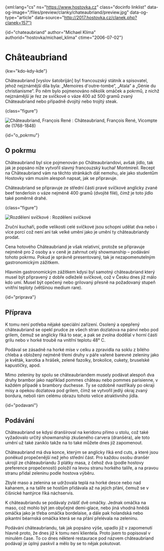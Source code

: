 
{xml:lang="cs" ns="https://www.hostovka.cz" class="docinfo linklist" data-og-image="/files/preview/clanky/chateaubriand/preview.jpg" data-og-type="article" data-source="http://2017.hostovka.cz/clanek.php?clanek=157"}

{id="chateaubriand" author="Michael Klíma" authorid="hostovka/michael_klima" ctime="2006-07-02"}

# Châteaubriand

{kw="kdo-kdy-kde"}

Châteaubriand [vyslov šatobriján] byl francouzský státník a spisovatel, jehož nejznámější díla byla: „Memoires d'outre-tombe“, „Atala“ a „Génie du christianisme“. Po něm bylo pojmenováno několik omáček a pokrmů, z nichž nejznámější je řez ze svíčkové o váze 400 až 500 gramů zvaný Châteaubriand nebo případně dvojitý nebo trojitý steak.

{class="figure"}

![Châteaubriand, François René][1] 
:   Châteaubriand, François René, Vicompte de (1768-1848)

{id="o_pokrmu"}

## O pokrmu

Châteaubriand byl sice pojmenován po Châteaubriandovi, avšak jídlo, tak jak je popsáno níže vytvořil slavný francouzský kuchař Montmireil. Recept na Châteaubriand vám na těchto stránkách dát nemohu, ale jako studentům Hostovky vám musím alespoň napsat, jak se připravuje.

Châteaubriand se připravuje ze střední části pravé svíčkové anglicky zvané beef tenderloin o váze nejméně 400 gramů (dvojité filé), čímž je toto jídlo také poměrně drahé.

{class="figure"}

![Rozdělení svíčkové][2] 
:   Rozdělení svíčkové

Zruční kuchaři, podle velikosti celé svíčkové jsou schopni udělat dva nebo i více porcí což není ani tak velké umění jako je umění ty châteaubriandy prodat.

Cena hotového Châteaubriand je však relativní, protože se připravuje nejméně pro 2 osoby a v ceně je zahrnut celý showmanship – podávání tohoto pokrmu. Pokud je správně presentovaný, tak je nezapomenutelným gastronomickým zážitkem.

Hlavním gastronomickým zážitkem kdysi byl samotný châteaubriand který musel být připravený z dobře odleželé svíčkové, což v Česku dnes již málo kdo umí. Musel být opečený nebo grilovaný přesně na požadovaný stupeň vnitřní teploty (většinou medium rare).

{id="priprava"}

## Příprava

K tomu není potřeba nějaké speciální zařízení. Osolený a opepřený châteaubriand se opekl prudce ze všech stran dozlatova na pánvi nebo pod grilem, čemuž se anglicky říká to sear, a pak se zvolna dodělal v horní části grilu nebo v horké troubě na vnitřní teplotu 48° C.

Podával se zásadně na horké míse v celku a zpravidla na soklu z bílého chleba a obložený nejméně třemi druhy v páře vařené barevné zeleniny jako je květák, karotka a hrášek, zelené fazolky, brokolice, cukety, bruselské kapustičky, apod.

Mimo zeleniny by spolu se châteaubriandem musely podávat alespoň dva druhy brambor jako například pommes château nebo pommes parisienne, v každém případě s brambory duchesse. Ty se ozdobně nastříkaly po okraji mísy a opekou dozlatova pod grilem, čímž se vytvořil jedlý okraj zvaný bordura, neboli rám celému obrazu tohoto velice atraktivního jídla.

{id="podavani"}

## Podávání

Châteaubriand se kdysi dranšíroval na keridonu přímo u stolu, což také vyžadovalo určitý showmanship zkušeného carvera (dranšéra), ale toto umění už také zaniklo takže na to také můžete dnes již zapomenout.

Châteaubriand má dva konce, kterým se anglicky říká end cuts, a které jsou poněkud propečenější než jeho střední část. Pro každou osobu dranšér ukrojil ze châteaubriandu 3 plátky masa, z čehož dva (podle hostovy preference propečenosti) položil na levou stranu horkého talíře, a na pravou stranu přidal zeleninu podle hostova výběru.

Zbylé maso a zelenina se udržovala teplá na horké desce nebo nad kahanem, a na talíře se hostům přidávala až na jejich přání, čemuž se v číšnické hantýrce říká náchservis.

K châteaubriandu se podávaly zvlášť dvě omáčky. Jednak omáčka na maso, což mohlo být jen obyčejné demi-glace, nebo jiná vhodná hnědá omáčka jako je třeba omáčka bordelaise, a dále pak holandská nebo pikantní béarnská omáčka která se na přání přelévala na zeleninu.

Podávání châteaubriandu, tak jak popsáno výše, upadlo již v zapomenutí hlavně proto, že dnes již k tomu není klientela. Proto jsem to popisoval v minulém čase. To co dnes některé restaurace pod názvem châteaubriand podávají je úplný paskvil a mělo by se to nějak pokutovat.

 [1]: /files/thumbs/clanky/chateaubriand/2-7-06-1.jpg
 [2]: /files/preview/clanky/chateaubriand/2-7-06-2.jpg


